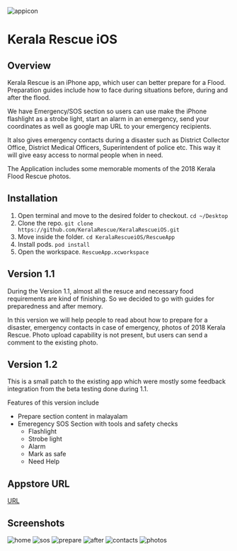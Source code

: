![appicon](https://user-images.githubusercontent.com/10448770/44442270-ef5ec900-a585-11e8-9fe1-7313995c1e09.png)

# Kerala Rescue iOS

## Overview
Kerala Rescue is an iPhone app, which user can better prepare for a Flood. Preparation guides include how to face during situations before, during and after the flood.

We have Emergency/SOS section so users can use make the iPhone flashlight as a strobe light, start an alarm in an emergency, send your coordinates as well as google map URL to your emergency recipients. 

It also gives emergency contacts during a disaster such as District Collector Office, District Medical Officers, Superintendent of police etc. This way it will give easy access to normal people when in need.

The Application includes some memorable moments of the 2018 Kerala Flood Rescue photos.

## Installation
1. Open terminal and move to the desired folder to checkout. `cd ~/Desktop`
2. Clone the repo. `git clone https://github.com/KeralaRescue/KeralaRescueiOS.git`
3. Move inside the folder. `cd KeralaRescueiOS/RescueApp`
4. Install pods. `pod install`
5. Open the workspace. `RescueApp.xcworkspace`

## Version 1.1
During the Version 1.1, almost all the resuce and necessary food requirements are kind of finishing. So we decided to go with guides for preparedness and after memory. 

In this version we will help people to read about how to prepare for a disaster, emergency contacts in case of emergency, photos of 2018 Kerala Rescue. Photo upload capability is not present, but users can send a comment to the existing photo.

## Version 1.2
This is a small patch to the existing app which were mostly some feedback integration from the beta testing done during 1.1.

Features of this version include
- Prepare section content in malayalam 
- Emeregency SOS Section with tools and safety checks
    - Flashlight
    - Strobe light
    - Alarm
    - Mark as safe
    - Need Help

## Appstore URL 
[URL](https://itunes.apple.com/us/app/kerala-rescue/id1432467893)

## Screenshots
![home](https://user-images.githubusercontent.com/10448770/45957863-e5881580-bfca-11e8-97ef-a76a779ae089.png)
![sos](https://user-images.githubusercontent.com/10448770/45957862-e5881580-bfca-11e8-957b-39674b726376.png)
![prepare](https://user-images.githubusercontent.com/10448770/45957861-e5881580-bfca-11e8-9d87-780b8a43ee49.png)
![after](https://user-images.githubusercontent.com/10448770/45957860-e5881580-bfca-11e8-8128-fa989e9f44a4.png)
![contacts](https://user-images.githubusercontent.com/10448770/45957859-e5881580-bfca-11e8-871a-0c6e1635d927.png)
![photos](https://user-images.githubusercontent.com/10448770/45957858-e4ef7f00-bfca-11e8-91c9-d697835ed41e.png)
